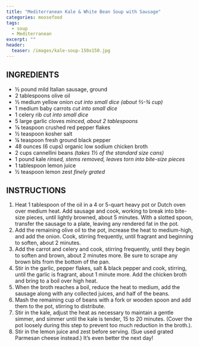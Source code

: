 ```yaml
---
title: "Mediterranean Kale & White Bean Soup with Sausage"
categories: moosefood
tags: 
  - soup
  - Mediterranean
excerpt: ""
header:
  teaser: /images/kale-soup-150x150.jpg
---
```


## INGREDIENTS
* ½ pound mild Italian sausage, ground
* 2 tablespoons olive oil
* ½ medium yellow onion *cut into small dice (about ⅔-¾ cup)*
* 1 medium baby carrots *cut into small dice*
* 1 celery rib *cut into small dice*
* 5 large garlic cloves *minced, about 2 tablespoons*
* ⅛ teaspoon crushed red pepper flakes
* ½ teaspoon kosher salt
* ¼ teaspoon fresh ground black pepper
* 48 ounces (6 cups) organic low sodium chicken broth
* 2 cups cannellini beans *(takes 1½ of the standard size cans)*
* 1 pound kale *rinsed, stems removed, leaves torn into bite-size pieces*
* 1 tablespoon lemon juice
* ½ teaspoon lemon zest *finely grated*

## INSTRUCTIONS
1. Heat 1 tablespoon of the oil in a 4 or 5-quart heavy pot or Dutch oven over medium heat. Add sausage and cook, working to break into bite-size pieces, until lightly browned, about 5 minutes. With a slotted spoon, transfer the sausage to a plate, leaving any rendered fat in the pot.
2. Add the remaining olive oil to the pot, increase the heat to medium-high, and add the onion. Cook, stirring frequently, until fragrant and beginning to soften, about 2 minutes.
3. Add the carrot and celery and cook, stirring frequently, until they begin to soften and brown, about 2 minutes more. Be sure to scrape any brown bits from the bottom of the pan.
4. Stir in the garlic, pepper flakes, salt & black pepper and cook, stirring, until the garlic is fragrant, about 1 minute more. Add the chicken broth and bring to a boil over high heat.
5. When the broth reaches a boil, reduce the heat to medium, add the sausage along with any collected juices, and half of the beans.
6. Mash the remaining cup of beans with a fork or wooden spoon and add them to the pot, stirring to distribute.
7. Stir in the kale, adjust the heat as necessary to maintain a gentle simmer, and simmer until the kale is tender, 15 to 20 minutes. (Cover the pot loosely during this step to prevent too much reduction in the broth.).
8. Stir in the lemon juice and zest before serving. (Sue used grated Parmesan cheese instead.) It’s even better the next day!
